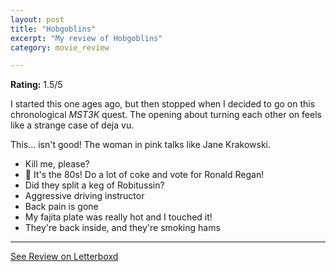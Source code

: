 ```yaml
---
layout: post
title: "Hobgoblins"
excerpt: "My review of Hobgoblins"
category: movie_review

---
```


**Rating:** 1.5/5

I started this one ages ago, but then stopped when I decided to go on this chronological <i>MST3K</i> quest. The opening about turning each other on feels like a strange case of deja vu.

This... isn't good! The woman in pink talks like Jane Krakowski.

* Kill me, please?
* 🎵 It's the 80s! Do a lot of coke and vote for Ronald Regan!
* Did they split a keg of Robitussin?
* Aggressive driving instructor
* Back pain is gone
* My fajita plate was really hot and I touched it!
* They're back inside, and they're smoking hams

<hr>

[See Review on Letterboxd](https://boxd.it/63lm3j)
